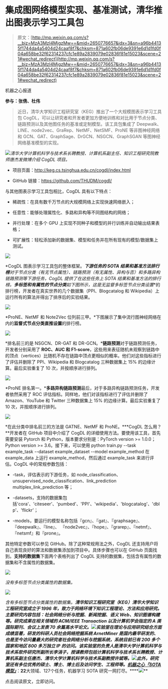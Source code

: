 # 集成图网络模型实现、基准测试，清华推出图表示学习工具包

> 原文：[http://mp.weixin.qq.com/s?__biz=MzA3MzI4MjgzMw==&mid=2650776657&idx=3&sn=a96b44135f1744da4a5404d24caaf8f7&chksm=871a602fb06de9391e6d1d1fd0f04a658be32f62314237cfc1e89a2839079e02836f81e15023&scene=21#wechat_redirect](http://mp.weixin.qq.com/s?__biz=MzA3MzI4MjgzMw==&mid=2650776657&idx=3&sn=a96b44135f1744da4a5404d24caaf8f7&chksm=871a602fb06de9391e6d1d1fd0f04a658be32f62314237cfc1e89a2839079e02836f81e15023&scene=21#wechat_redirect)

机器之心报道

**参与：张倩、杜伟**

> 近日，清华大学知识工程研究室（KEG）推出了一个大规模图表示学习工具包 CogDL，可以让研究者和开发者更加方便地训练和对比用于节点分类、链路预测以及其他图任务的基准或定制模型。该工具包集成了 Deepwalk、LINE、node2vec、GraRep、NetMF、NetSMF、ProNE 等非图神经网络和 GCN、GAT、GraphSage、DrGCN、NSGCN、GraphSGAN 等图神经网络基准模型的实现。

![](../Images/df4395c20049a15b69d926d1076cc64c.jpg)*清华大学计算机科学与技术系长聘教授、计算机系副主任、知识工程研究院教师唐杰发微博介绍 CogDL 项目。*

*   项目页面：http://keg.cs.tsinghua.edu.cn/cogdl/index.html

*   GitHub 链接：https://github.com/THUDM/cogdl/

与其他图表示学习工具包相比，CogDL 具有以下特点：

*   稀疏性：在具有数千万节点的大规模网络上实现快速网络嵌入；

*   任意性：能够处理属性化、多路和异构等不同图结构的网络；

*   并行处理：在多个 GPU 上实现不同种子和模型的并行训练并自动输出结果表格；

*   可扩展性：轻松添加新的数据集、模型和任务并在所有现有的模型/数据集上测试。

![](../Images/2908e94f020eee351814be53bb3a3ebd.jpg)

*CogDL 图表示学习工具包的整体框架。***下游任务的 SOTA 结果和基准方法排行榜**对于节点分类（有无节点属性）、链路预测（有无属性、异构与否）和多路异构链路预测等下游任务，CogDL 提供了在这些任务上 SOTA 结果和基准方法的排行榜。**多标签和有属性的节点分类**如下图所示，这是**无监督多标签节点分类设置**的排行榜，开发者在真实世界的几个数据集（PPI、Blogcatalog 和 Wikipedia）上运行所有的算法并得出了排序后的实验结果。

![](../Images/343bab08e777dcf96e59a4ab3eae2b5e.jpg)

*ProNE、NetMF 和 Note2Vec 位列前三甲。*下图展示了集中流行图神经网络在内的**监督式节点分类直推设置**的排行榜。

![](../Images/d21e8e8d1e4019ddbd268372d8c07b2c.jpg)

*排名前三的是 NSGCN、DR-GAT 和 DR-GCN。***链路预测**对于链路预测任务，开发者分别采用了 **ROC、AUC 和 F1-score**，这些用来表征随机未观察到链路中的顶点（vertices）比随机不存在链路中顶点更相似的概率。他们对这些指标进行了评估并删除了 PPI、Wikipedia 和 Blogcatalog 三种数据集上 15% 的边缘计算。最后实验重复了 10 次，并按顺序进行排列。

![](../Images/47095d87c72550b45328c76c460baa1c.jpg)

*ProNE 排名第一。***多路异构链路预测**最后，对于多路异构链路预测任务，开发者依然采用了 ROC 评估指标。同样地，他们对该指标进行了评估并删除了 Amazon、YouTube 和 Twitter 三种数据集上 15% 的边缘计算。最后实验重复了 10 次，并按顺序进行排列。

![](../Images/5ad1021c7fd2a3249350c9accfc7a7c3.jpg)

*在此分类中排名前三的方法是 GATNE、NetMF 和 ProNE。***CogDL 怎么用？**开发者在 GitHub 项目中介绍了 CogDL 的详细使用方法。要使用该工具，首先需要安装 Pytorch 和 Python，版本要求分别是：PyTorch version >= 1.0.0；Python version >= 3.6。接下来，可以使用 python train.py --task example_task --dataset example_dataset --model example_method 在 example_data 上运行 example_method，然后通过 example_task 来进行评估。CogDL 中的常规参数包括：

*   -task，评估表示的下游任务，如 node_classification、unsupervised_node_classification、link_prediction multiplex_link_prediction 等；

*   -datasets，支持的数据集包括'cora'、'citeseer'、'pumbed'、'PPI'、'wikipedia'、'blogcatalog'、'dblp'、'flickr'；

*   -models，要运行的模型名称包括『gcn』、『gat』、『graphsage』、『deepwalk』、『line』、 『node2vec』、『hope』、『grarep』、『netmf』、『netsmf』和『prone』。

其他特定参数可以参见 GitHub。除了这种常规用法之外，CogDL 还支持用户将自己表现良好的算法和数据集添加到项目中。具体步骤也可以在 GitHub 页面找到。**支持的数据集**下面两个表格列出了 CogDL 支持的数据集，包括含有属性的数据集和不含属性的数据集。

![](../Images/bd1734c6665ffa7a7c58f5b218f4ad81.jpg)

*没有多标签节点分类属性的数据集。*

![](../Images/84a92919d792480c506f634576b994bc.jpg)

*含有多标签节点分类属性的数据集。***清华知识工程研究室（KEG）**清华大学知识工程研究室成立于 1996 年，致力于网络环境下知识工程理论、方法和应用研究。主要研究内容包括：社会网络分析与挖掘、新闻挖掘、语义 Web、知识图谱构建等。研究成果在相关领域的 ACM/IEEE Transaction 以及计算机学会指定的 A 类国际期刊、会议上发表 70 余篇高水平论文。![](../Images/c6a83953901060d985ba918e6074db12.jpg)实验室在理论与应用研究结合方面成绩显著，研发的科研人员社会网络挖掘系统 ArnetMiner 是国内最早研发的、也是至今访问量最大的研究者社会网络分析与挖掘系统，系统目前已有 200 多个国家和地区 800 多万独立 IP 的访问。该实验室的负责人是清华大学计算机科学与技术系软件研究所副所长李涓子，授课教师包括计算机科学与技术系长聘教授、计算机系副主任唐杰、清华大学计算机科学与技术系副教授许斌等。![](../Images/889807feccbeb361ce784ab9acf1fe8b.jpg)此外，研究室还有多位优秀的硕士、博士、博士后及访问学生、工程师等。**[机器之心「SOTA模型」](http://mp.weixin.qq.com/s?__biz=MzA3MzI4MjgzMw==&mid=2650770891&idx=1&sn=25bde35991047a997337c8dd25350089&chksm=871a49b5b06dc0a36fc3407e3643550ef97f72b007e67c4f4be250bfd60c9fdc5389624569c0&scene=21#wechat_redirect)****：****22****大领域、127个任务，机器学习 SOTA 研究一网打尽。****[![](../Images/b9b6a80298070cc7bfd0977f3781a267.jpg)](http://mp.weixin.qq.com/s?__biz=MzA3MzI4MjgzMw==&mid=2650770891&idx=1&sn=25bde35991047a997337c8dd25350089&chksm=871a49b5b06dc0a36fc3407e3643550ef97f72b007e67c4f4be250bfd60c9fdc5389624569c0&scene=21#wechat_redirect)**

点击阅读原文，立即访问。